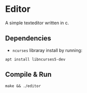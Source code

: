 # Editor
A simple texteditor written in c.

## Dependencies
- ```ncurses``` libraray install by running:
```
apt install libncurses5-dev
```

## Compile & Run
```
make && ./editor
```


